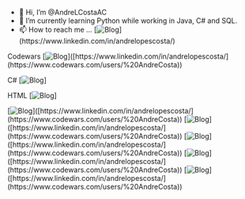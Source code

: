 - 👋 Hi, I’m @AndreLCostaAC
- 🌱 I’m currently learning Python while working in Java, C# and SQL.
- 📫 How to reach me ... [![Blog]([https://img.shields.io/badge/Gmail-D14836?style=for-the-badge&logo=gmail&logoColor=white](https://img.shields.io/badge/LinkedIn-0077B5?style=for-the-badge&logo=linkedin&logoColor=white))](https://www.linkedin.com/in/andrelopescosta/)

Codewars
[![Blog]([https://img.shields.io/badge/Gmail-D14836?style=for-the-badge&logo=gmail&logoColor=white](https://img.shields.io/badge/Codewars-B1361E?style=for-the-badge&logo=Codewars&logoColor=white)](https://img.shields.io/badge/LinkedIn-0077B5?style=for-the-badge&logo=linkedin&logoColor=white))]([https://www.linkedin.com/in/andrelopescosta/](https://www.codewars.com/users/%20AndreCosta))

C#
[![Blog]([https://img.shields.io/badge/C%23-239120?style=for-the-badge&logo=c-sharp&logoColor=white)]

HTML 
[![Blog]([https://img.shields.io/badge/HTML-239120?style=for-the-badge&logo=html5&logoColor=white)]

[![Blog]([[https://img.shields.io/badge/Gmail-D14836?style=for-the-badge&logo=gmail&logoColor=white](https://img.shields.io/badge/Codewars-B1361E?style=for-the-badge&logo=Codewars&logoColor=white)](https://img.shields.io/badge/LinkedIn-0077B5?style=for-the-badge&logo=linkedin&logoColor=white))]([https://www.linkedin.com/in/andrelopescosta/](https://www.codewars.com/users/%20AndreCosta))
[![Blog]([[https://img.shields.io/badge/Gmail-D14836?style=for-the-badge&logo=gmail&logoColor=white](https://img.shields.io/badge/Codewars-B1361E?style=for-the-badge&logo=Codewars&logoColor=white)](https://img.shields.io/badge/LinkedIn-0077B5?style=for-the-badge&logo=linkedin&logoColor=white))]([https://www.linkedin.com/in/andrelopescosta/](https://www.codewars.com/users/%20AndreCosta))
[![Blog]([[https://img.shields.io/badge/Gmail-D14836?style=for-the-badge&logo=gmail&logoColor=white](https://img.shields.io/badge/Codewars-B1361E?style=for-the-badge&logo=Codewars&logoColor=white)](https://img.shields.io/badge/LinkedIn-0077B5?style=for-the-badge&logo=linkedin&logoColor=white))]([https://www.linkedin.com/in/andrelopescosta/](https://www.codewars.com/users/%20AndreCosta))
[![Blog]([[https://img.shields.io/badge/Gmail-D14836?style=for-the-badge&logo=gmail&logoColor=white](https://img.shields.io/badge/Codewars-B1361E?style=for-the-badge&logo=Codewars&logoColor=white)](https://img.shields.io/badge/LinkedIn-0077B5?style=for-the-badge&logo=linkedin&logoColor=white))]([https://www.linkedin.com/in/andrelopescosta/](https://www.codewars.com/users/%20AndreCosta))
[![Blog]([[https://img.shields.io/badge/Gmail-D14836?style=for-the-badge&logo=gmail&logoColor=white](https://img.shields.io/badge/Codewars-B1361E?style=for-the-badge&logo=Codewars&logoColor=white)](https://img.shields.io/badge/LinkedIn-0077B5?style=for-the-badge&logo=linkedin&logoColor=white))]([https://www.linkedin.com/in/andrelopescosta/](https://www.codewars.com/users/%20AndreCosta))


<!---
AndreLCostaAC/AndreLCostaAC is a ✨ special ✨ repository because its `README.md` (this file) appears on your GitHub profile.
You can click the Preview link to take a look at your changes.
--->

